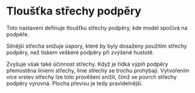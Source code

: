 Tloušťka střechy podpěry
====
Toto nastavení definuje tloušťku střechy podpěry, kde model spočívá na podpěře.

Silnější střecha snižuje úspory, které by byly dosaženy použitím střechy podpěry, než tiskem veškeré podpěry při zvýšené hustotě.

Zvyšuje však také účinnost střechy. Když je řídká výplň podpěry přemostěna liniemi střechy, linie střechy se trochu prohýbají. Vytvořením více vrstev střechy lze toto prověšení snížit, čímž se povrch střechy podpěry vyrovná. Plocha převisu je tedy pravidelnější.